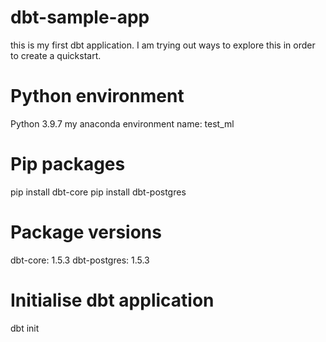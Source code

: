 # dbt-sample-app
this is my first dbt application. I am trying out ways to explore this in order to create a quickstart.

# Python environment
Python 3.9.7
my anaconda environment name: test_ml

# Pip packages
pip install dbt-core
pip install dbt-postgres

# Package versions
dbt-core: 1.5.3
dbt-postgres: 1.5.3

# Initialise dbt application
dbt init
